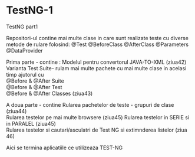 # TestNG-1
TestNG part1

Repositori-ul contine mai multe clase in care sunt realizate teste cu diverse metode de rulare folosind: 
@Test
@BeforeClass
@AfterClass
@Parameters
@DataProvider

Prima parte - contine :
Modelul pentru convertorul JAVA-TO-XML (ziua42)
Varianta Test Suite- rulam mai multe pachete cu mai multe clase in acelasi timp ajutorul cu   
@Before & @After Suite   
@Before & @After Test  
@Before & @After Classes (ziua43)


A doua parte - contine 
Rularea pachetelor de teste - grupuri de clase (ziua44)   
Rularea testelor pe mai multe browsere (ziua45) 
Rularea testelor in SERIE si in PARALEL (ziua45)    
Rularea testelor si cautari/asculatri de Test NG si extimnderea listelor (ziua 46) 

Aici se termina aplicatiile ce utilizeaza TEST-NG

